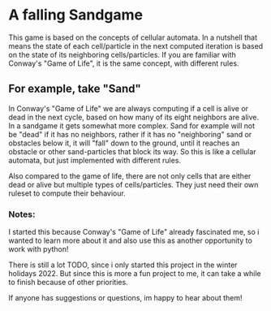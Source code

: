 # A falling Sandgame

This game is based on the concepts of cellular automata. In a nutshell that means the state of each cell/particle in 
the next computed iteration is based on the state of its neighboring cells/particles.
If you are familiar with Conway's "Game of Life", it is the same concept, with different rules.

## For example, take "Sand"
In Conway's "Game of Life" we are always computing if a cell is alive or dead in the next cycle, based on how many 
of its eight neighbors are alive.
In a sandgame it gets somewhat more complex. Sand for example will not be "dead" if it has no neighbors, rather if
it has no "neighboring" sand or obstacles below it, it will "fall" down to the ground, until it reaches an 
obstacle or other sand-particles that block its way. 
So this is like a cellular automata, but just implemented with different rules.

Also compared to the game of life, there are not only cells that are either dead or alive but multiple types 
of cells/particles. They just need their own ruleset to compute their behaviour.

### Notes:
I started this because Conway's "Game of Life" already fascinated me, so i wanted to learn more about it and also 
use this as another opportunity to work with python! 

There is still a lot TODO, since i only started this project in the winter holidays 2022. 
But since this is more a fun project to me, it can take a while to finish because of other priorities.

If anyone has suggestions or questions, im happy to hear about them!

